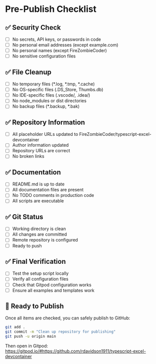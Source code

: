 # Pre-Publish Checklist

## ✅ Security Check
- [ ] No secrets, API keys, or passwords in code
- [ ] No personal email addresses (except example.com)
- [ ] No personal names (except FireZombieCoder)
- [ ] No sensitive configuration files

## ✅ File Cleanup
- [ ] No temporary files (*.log, *.tmp, *.cache)
- [ ] No OS-specific files (.DS_Store, Thumbs.db)
- [ ] No IDE-specific files (.vscode/, .idea/)
- [ ] No node_modules or dist directories
- [ ] No backup files (*.backup, *.bak)

## ✅ Repository Information
- [ ] All placeholder URLs updated to FireZombieCoder/typescript-excel-devcontainer
- [ ] Author information updated
- [ ] Repository URLs are correct
- [ ] No broken links

## ✅ Documentation
- [ ] README.md is up to date
- [ ] All documentation files are present
- [ ] No TODO comments in production code
- [ ] All scripts are executable

## ✅ Git Status
- [ ] Working directory is clean
- [ ] All changes are committed
- [ ] Remote repository is configured
- [ ] Ready to push

## ✅ Final Verification
- [ ] Test the setup script locally
- [ ] Verify all configuration files
- [ ] Check that Gitpod configuration works
- [ ] Ensure all examples and templates work

## 🚀 Ready to Publish
Once all items are checked, you can safely publish to GitHub:

```bash
git add .
git commit -m "Clean up repository for publishing"
git push -u origin main
```

Then open in Gitpod:
https://gitpod.io/#https://github.com/rdavidson1911/typescript-excel-devcontainer
